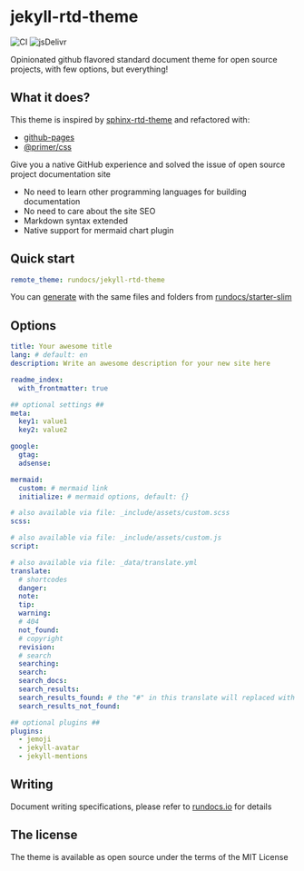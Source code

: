 # jekyll-rtd-theme

![CI](https://github.com/rundocs/jekyll-rtd-theme/workflows/CI/badge.svg?branch=v2)
![jsDelivr](https://data.jsdelivr.com/v1/package/gh/rundocs/jekyll-rtd-theme/badge)

Opinionated github flavored standard document theme for open source projects, with few options, but everything!

## What it does?

This theme is inspired by [sphinx-rtd-theme](https://github.com/readthedocs/sphinx_rtd_theme) and refactored with:

- [github-pages](https://github.com/github/pages-gem)
- [@primer/css](https://github.com/primer/css)

Give you a native GitHub experience and solved the issue of open source project documentation site

- No need to learn other programming languages for building documentation
- No need to care about the site SEO
- Markdown syntax extended
- Native support for mermaid chart plugin

## Quick start

```yml
remote_theme: rundocs/jekyll-rtd-theme
```

You can [generate](https://github.com/rundocs/starter-slim/generate) with the same files and folders from [rundocs/starter-slim](https://github.com/rundocs/starter-slim/)

## Options

```yml
title: Your awesome title
lang: # default: en
description: Write an awesome description for your new site here

readme_index:
  with_frontmatter: true

## optional settings ##
meta:
  key1: value1
  key2: value2

google:
  gtag:
  adsense:

mermaid:
  custom: # mermaid link
  initialize: # mermaid options, default: {}

# also available via file: _include/assets/custom.scss
scss:

# also available via file: _include/assets/custom.js
script:

# also available via file: _data/translate.yml
translate:
  # shortcodes
  danger:
  note:
  tip:
  warning:
  # 404
  not_found:
  # copyright
  revision:
  # search
  searching:
  search:
  search_docs:
  search_results:
  search_results_found: # the "#" in this translate will replaced with results size!
  search_results_not_found:

## optional plugins ##
plugins:
  - jemoji
  - jekyll-avatar
  - jekyll-mentions
```

## Writing

Document writing specifications, please refer to [rundocs.io](https://rundocs.io) for details

## The license

The theme is available as open source under the terms of the MIT License
